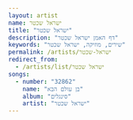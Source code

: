 ```yaml
---
layout: artist
name: ישראל שכטר
title: "ישראל שכטר"
description: "דף האמן ישראל שכטר"
keywords: "שירים, מוזיקה, ישראל שכטר"
permalink: /artists/ישראל-שכטר
redirect_from:
  - /artists/list/ישראל שכטר
songs:
  - number: "32862"
    name: "בן עולם הבא"
    album: "סינגלים"
    artist: "ישראל שכטר"
---
```

